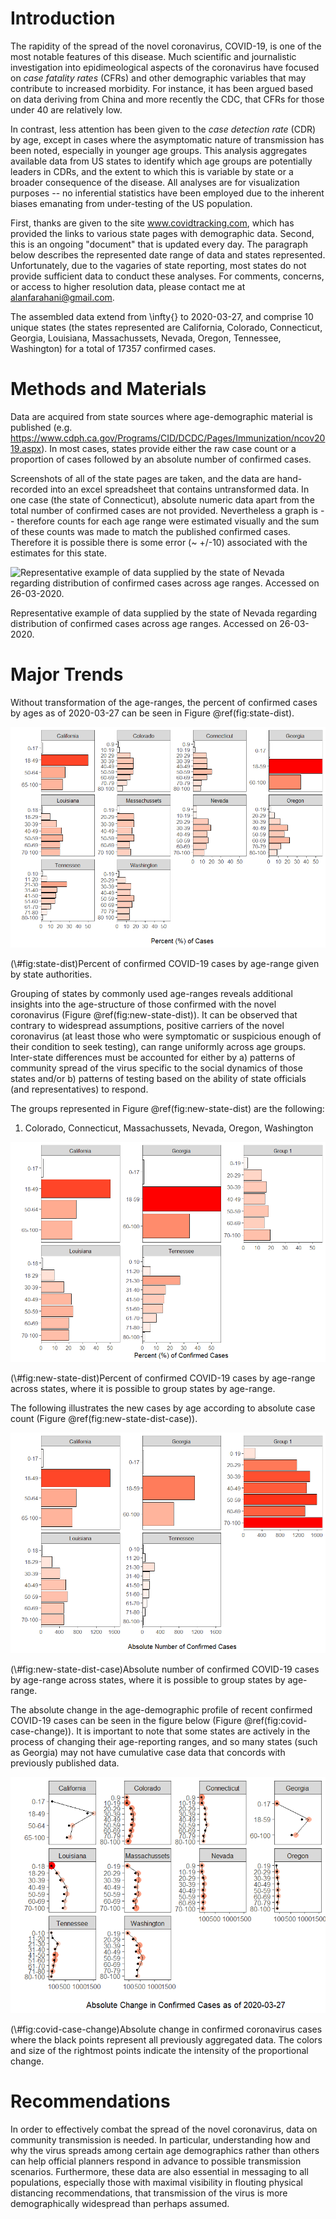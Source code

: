 # Introduction

The rapidity of the spread of the novel coronavirus, COVID-19, is one of the most notable features of this disease.  Much scientific and journalistic investigation into epidimeological aspects of the coronavirus have focused on *case fatality rates* (CFRs) and other demographic variables that may contribute to increased morbidity.  For instance, it has been argued based on data deriving from China and more recently the CDC, that CFRs for those under 40 are relatively low. 

In contrast, less attention has been given to the *case detection rate* (CDR) by age, except in cases where the asymptomatic nature of transmission has been noted, especially in younger age groups. This analysis aggregates available data from US states to identify which age groups are potentially leaders in CDRs, and the extent to which this is variable by state or a broader consequence of the disease.  All analyses are for visualization purposes -- no inferential statistics have been employed due to the inherent biases emanating from under-testing of the US population.

First, thanks are given to the site www.covidtracking.com, which has provided the links to various state pages with demographic data.  Second, this is an ongoing "document" that is updated every day.  The paragraph below describes the represented date range of data and states represented.  Unfortunately, due to the vagaries of state reporting, most states do not provide sufficient data to conduct these analyses.  For comments, concerns, or access to higher resolution data, please contact me at alanfarahani@gmail.com.

The assembled data extend from \infty{} to 2020-03-27, and comprise 10 unique states (the states represented are California, Colorado, Connecticut, Georgia, Louisiana, Massachussets, Nevada, Oregon, Tennessee, Washington) for a total of 17357 confirmed cases.

# Methods and Materials

Data are acquired from state sources where age-demographic material is published (e.g. https://www.cdph.ca.gov/Programs/CID/DCDC/Pages/Immunization/ncov2019.aspx).  In most cases, states provide either the raw case count or a proportion of cases followed by an absolute number of confirmed cases.

Screenshots of all of the state pages are taken, and the data are hand-recorded into an excel spreadsheet that contains untransformed data.  In one case (the state of Connecticut), absolute numeric data apart from the total number of confirmed cases are not provided.  Nevertheless a graph is -- therefore counts for each age range were estimated visually and the sum of these counts was made to match the published confirmed cases.  Therefore it is possible there is some error (~ +/-10) associated with the estimates for this state.


<div class="figure">
<img src="covid19_demographics2_files/figure-html/creenshot_2020-03-26 Power BI Report.png" alt="Representative example of data supplied by the state of Nevada regarding distribution of confirmed cases across age ranges.  Accessed on 26-03-2020."  />
<p class="caption">Representative example of data supplied by the state of Nevada regarding distribution of confirmed cases across age ranges.  Accessed on 26-03-2020.</p>
</div>

# Major Trends

Without transformation of the age-ranges, the percent of confirmed cases by ages as of 2020-03-27 can be seen in Figure \@ref(fig:state-dist). 

<div class="figure">
<img src="covid19_demographics2_files/figure-html/state-dist-1.png" alt="Percent of confirmed COVID-19 cases by age-range given by state authorities."  />
<p class="caption">(\#fig:state-dist)Percent of confirmed COVID-19 cases by age-range given by state authorities.</p>
</div>

Grouping of states by commonly used age-ranges reveals additional insights into the age-structure of those confirmed with the novel coronavirus (Figure \@ref(fig:new-state-dist)). It can be observed that contrary to widespread assumptions, positive carriers of the novel coronavirus (at least those who were symptomatic or suspicious enough of their condition to seek testing), can range uniformly across age groups.  Inter-state differences must be accounted for either by a) patterns of community spread of the virus specific to the social dynamics of those states and/or b) patterns of testing based on the ability of state officials (and representatives) to respond.

The groups represented in Figure \@ref(fig:new-state-dist) are the following:

1. Colorado, Connecticut, Massachussets, Nevada, Oregon, Washington
 
<div class="figure">
<img src="covid19_demographics2_files/figure-html/new-state-dist-1.png" alt="Percent of confirmed COVID-19 cases by age-range across states, where it is possible to group states by age-range."  />
<p class="caption">(\#fig:new-state-dist)Percent of confirmed COVID-19 cases by age-range across states, where it is possible to group states by age-range.</p>
</div>


The following illustrates the new cases by age according to absolute case count (Figure \@ref(fig:new-state-dist-case)).


<div class="figure">
<img src="covid19_demographics2_files/figure-html/new-state-dist-case-1.png" alt="Absolute number of confirmed COVID-19 cases by age-range across states, where it is possible to group states by age-range."  />
<p class="caption">(\#fig:new-state-dist-case)Absolute number of confirmed COVID-19 cases by age-range across states, where it is possible to group states by age-range.</p>
</div>

The absolute change in the age-demographic profile of recent confirmed COVID-19 cases can be seen in the figure below (Figure \@ref(fig:covid-case-change)).  It is important to note that some states are actively in the process of changing their age-reporting ranges, and so many states (such as Georgia) may not have cumulative case data that concords with previously published data.

<div class="figure">
<img src="covid19_demographics2_files/figure-html/covid-case-change-1.png" alt="Absolute change in confirmed coronavirus cases where the black points represent all previously aggregated data.  The colors and size of the rightmost points indicate the intensity of the proportional change."  />
<p class="caption">(\#fig:covid-case-change)Absolute change in confirmed coronavirus cases where the black points represent all previously aggregated data.  The colors and size of the rightmost points indicate the intensity of the proportional change.</p>
</div>

# Recommendations
In order to effectively combat the spread of the novel coronavirus, data on community transmission is needed.  In particular, understanding how and why the virus spreads among certain age demographics rather than others can help official planners respond in advance to possible transmission scenarios.  Furthermore, these data are also essential in messaging to all populations, especially those with maximal visibility in flouting physical distancing recommendations, that transmission of the virus is more demographically widespread than perhaps assumed.
